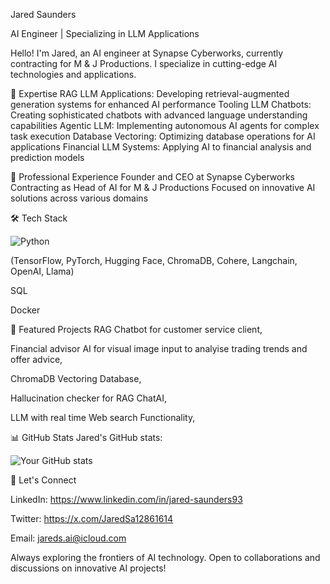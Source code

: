 Jared Saunders


AI Engineer | Specializing in LLM Applications

Hello! I'm Jared, an AI engineer at Synapse Cyberworks, currently contracting for M & J Productions. I specialize in cutting-edge AI technologies and applications.


🚀 Expertise
RAG LLM Applications: Developing retrieval-augmented generation systems for enhanced AI performance
Tooling LLM Chatbots: Creating sophisticated chatbots with advanced language understanding capabilities
Agentic LLM: Implementing autonomous AI agents for complex task execution
Database Vectoring: Optimizing database operations for AI applications
Financial LLM Systems: Applying AI to financial analysis and prediction models


💼 Professional Experience
Founder and CEO at Synapse Cyberworks
Contracting as Head of AI  for M & J Productions
Focused on innovative AI solutions across various domains


🛠️ Tech Stack

![Python](https://img.shields.io/badge/-Python-3776AB?style=flat-square&logo=Python&logoColor=white)

(TensorFlow,
PyTorch,
Hugging Face, ChromaDB, Cohere, Langchain, OpenAI, Llama)

SQL

Docker


🌟 Featured Projects
RAG Chatbot for customer service client,

Financial advisor AI for visual image input to analyise trading trends and offer advice,


ChromaDB Vectoring Database,

Hallucination checker for RAG ChatAI,

LLM with real time Web search Functionality,



📊 GitHub Stats
Jared's GitHub stats:

![Your GitHub stats](https://github-readme-stats.vercel.app/api?username=yourusername&show_icons=true&theme=radical)


🤝 Let's Connect

LinkedIn: https://www.linkedin.com/in/jared-saunders93

Twitter: https://x.com/JaredSa12861614

Email: jareds.ai@icloud.com




Always exploring the frontiers of AI technology. Open to collaborations and discussions on innovative AI projects!
